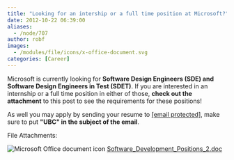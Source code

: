 ```yaml
---
title: "Looking for an intership or a full time position at Microsoft?"
date: 2012-10-22 06:39:00
aliases:
  - /node/707
author: robf
images:
  - /modules/file/icons/x-office-document.svg
categories: [Career]
---
```


Microsoft is currently looking for **Software Design Engineers (SDE) and
Software Design Engineers in Test (SDET)**. If you are interested in
an internship or a full time position in either of those, **check out the
attachment** to this post to see the requirements for these positions!

As well you may apply by sending your resume to [\[email protected\]](/cdn-cgi/l/email-protection#573936233b2332363a173a3e342538243831237934383a),
make sure to put **"UBC" in the subject of the email**.

File Attachments:

![Microsoft Office document icon](/modules/file/icons/x-office-document.svg "application/msword") [Software_Development_Positions_2.doc](https://ubccsss.org/files/Software_Development_Positions_2.doc)
